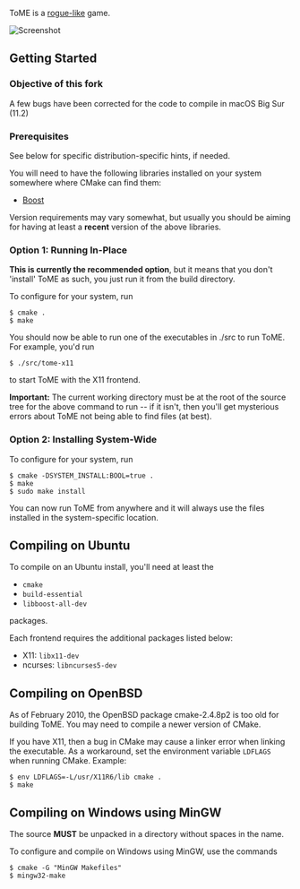 ToME is a [rogue-like](https://en.wikipedia.org/wiki/Roguelike) game.

![Screenshot](/doc/images/screenshot.png)

## Getting Started

### Objective of this fork

A few bugs have been corrected for the code to compile in macOS Big Sur (11.2)

### Prerequisites

See below for specific distribution-specific hints, if needed.

You will need to have the following libraries installed on your system
somewhere where CMake can find them:

- [Boost](https://www.boost.org/)

Version requirements may vary somewhat, but usually you should be
aiming for having at least a **recent** version of the above libraries.

### Option 1: Running In-Place

**This is currently the recommended option**, but it means that you
don't 'install' ToME as such, you just run it from the build
directory.

To configure for your system, run

    $ cmake .
    $ make

You should now be able to run one of the executables in ./src
to run ToME. For example, you'd run

    $ ./src/tome-x11

to start ToME with the X11 frontend.

**Important:** The current working directory must be at the root of
the source tree for the above command to run -- if it isn't, then
you'll get mysterious errors about ToME not being able to find files
(at best).


### Option 2: Installing System-Wide

To configure for your system, run

    $ cmake -DSYSTEM_INSTALL:BOOL=true .
    $ make
    $ sudo make install

You can now run ToME from anywhere and it will always use the files
installed in the system-specific location.


## Compiling on Ubuntu

To compile on an Ubuntu install, you'll need at least the 

- `cmake`
- `build-essential`
- `libboost-all-dev`

packages.

Each frontend requires the additional packages listed below:

- X11: `libx11-dev`
- ncurses: `libncurses5-dev`


## Compiling on OpenBSD

As of February 2010, the OpenBSD package cmake-2.4.8p2 is too old for
building ToME. You may need to compile a newer version of CMake.

If you have X11, then a bug in CMake may cause a linker error when
linking the executable. As a workaround, set the environment variable
`LDFLAGS` when running CMake. Example:

    $ env LDFLAGS=-L/usr/X11R6/lib cmake .
    $ make


## Compiling on Windows using MinGW

The source **MUST** be unpacked in a directory without spaces in the
name.

To configure and compile on Windows using MinGW, use the commands

    $ cmake -G "MinGW Makefiles"
    $ mingw32-make
